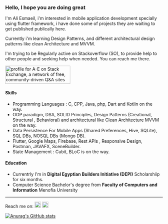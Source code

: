 ### Hello, I hope you are doing great

I'm Ali Esmaeil, i'm interested in mobile application development specially using flutter framework, i have done some of projects they are waiting to get published publically here.

Currently i'm learning Design Patterns, and different architectural design patterns like clean Architecture and MVVM.

I'm trying to be Regularly active on Stackoverflow (SO), to provide help to other people and seeking help when needed. You can reach me there.

<a href="https://stackoverflow.com/users/23178611/a-e?tab=profile"><img src="https://stackexchange.com/users/flair/30244630.png" width="208" height="58" alt="profile for A-E on Stack Exchange, a network of free, community-driven Q&amp;A sites" title="profile for A-E on Stack Exchange, a network of free, community-driven Q&amp;A sites"></a>
#### Skills
* Programming Languages : C, CPP, Java, php, Dart and Kotlin on the way.
* OOP paradigm, DSA, SOLID Principles, Design Patterns (Creational, Structural , Behavioral) and architectural like Clean Architecture MVVM on the way.
* Data Persistence For Mobile Apps (Shared Preferences, Hive, SQLite), SQL DBs, NOSQL DBs (Mongo DB).
* Flutter, Google Maps, Firebase, Rest APIs , Responsive Design, Postman, JAVAFX, SceneBuilder.
* State Management : Cubit, BLoC is on the way.

#### Education
* Currentrly I'm in **Digital Egyptian Builders Initiative (DEPI)** Scholarshiip for six months.
* Computer Science Bachelor's degree from **Faculty of Computers and Information** Menofia University
___________________________________________________________________________________________________________________________________________________________________
Reach me on:
[<img src='https://cdn.jsdelivr.net/npm/simple-icons@3.0.1/icons/stackoverflow.svg' height='20'>](https://stackoverflow.com/users/23178611/a-e?tab=profile) [<img src='https://cdn.jsdelivr.net/npm/simple-icons@3.0.1/icons/linkedin.svg' alt='linkedin' height='20'>](https://www.linkedin.com/in/a-e-68230b2b6/)   

[![Anurag's GitHub stats](https://github-readme-stats.vercel.app/api?username=AliEsmaeil)](https://github.com/anuraghazra/github-readme-stats)

